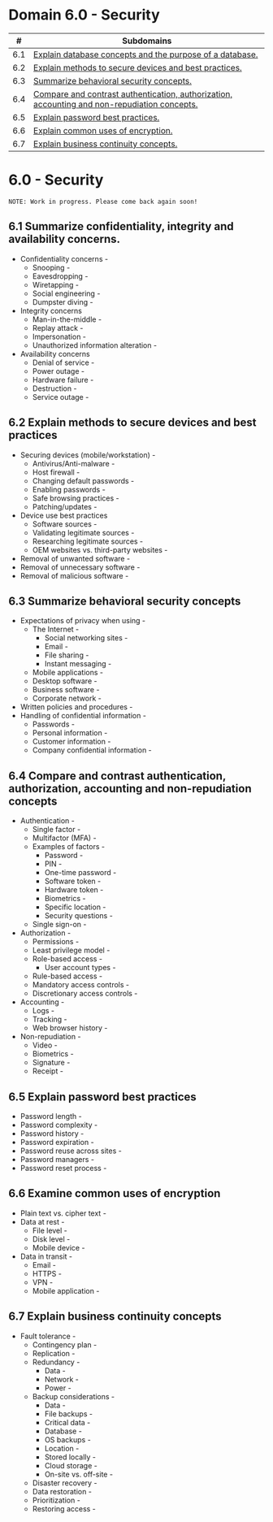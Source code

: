 # Domain 6.0 - Security

| # | Subdomains   | 
|---|---|
|6.1 | [Explain database concepts and the purpose of a database.](https://github.com/erich-tech/ITF_Plus/edit/main/Domain_6-Security/6.1#readme) |
|6.2 | [Explain methods to secure devices and best practices.](https://github.com/erich-tech/ITF_Plus/edit/main/Domain_6-Security/6.2#readme) |
|6.3 | [Summarize behavioral security concepts.](https://github.com/erich-tech/ITF_Plus/edit/main/Domain_6-Security/6.3#readme) |
|6.4 | [Compare and contrast authentication, authorization, accounting and non-repudiation concepts.](https://github.com/erich-tech/ITF_Plus/edit/main/Domain_6-Security/6.4#readme) |
|6.5 | [Explain password best practices.](https://github.com/erich-tech/ITF_Plus/edit/main/Domain_6-Security/6.5#readme) |
|6.6 | [Explain common uses of encryption.](https://github.com/erich-tech/ITF_Plus/edit/main/Domain_6-Security/6.6#readme) |
|6.7 | [Explain business continuity concepts.](https://github.com/erich-tech/ITF_Plus/edit/main/Domain_6-Security/6.7#readme) |


# 6.0 - Security
```
NOTE: Work in progress. Please come back again soon! 
```
## 6.1 Summarize confidentiality, integrity and availability concerns.
* Confidentiality concerns - 
	* Snooping - 
	* Eavesdropping - 
	* Wiretapping - 
	* Social engineering - 
	* Dumpster diving - 
* Integrity concerns
	* Man-in-the-middle - 
	* Replay attack - 
	* Impersonation - 
	* Unauthorized information alteration - 
* Availability concerns
	* Denial of service - 
	* Power outage - 
	* Hardware failure - 
	* Destruction - 
	* Service outage - 
## 6.2 Explain methods to secure devices and best practices
* Securing devices (mobile/workstation) -
	* Antivirus/Anti-malware - 
	* Host firewall - 
	* Changing default passwords - 
	* Enabling passwords - 
	* Safe browsing practices - 
	* Patching/updates - 
* Device use best practices
	* Software sources - 
	* Validating legitimate sources - 
	* Researching legitimate sources - 
	* OEM websites vs. third-party websites - 
* Removal of unwanted software -
* Removal of unnecessary software - 
* Removal of malicious software - 
## 6.3 Summarize behavioral security concepts
* Expectations of privacy when using - 
	* The Internet - 
		* Social networking sites - 
		* Email - 
		* File sharing - 
		* Instant messaging - 
	* Mobile applications - 
	* Desktop software - 
	* Business software - 
	* Corporate network -
* Written policies and procedures - 
* Handling of confidential information - 
	* Passwords - 
	* Personal information - 
	* Customer information - 
	* Company confidential information - 
## 6.4 Compare and contrast authentication, authorization, accounting and non-repudiation concepts
* Authentication - 
	* Single factor - 
	* Multifactor (MFA) - 
	* Examples of factors - 
		* Password - 
		* PIN - 
		* One-time password - 
		* Software token - 
		* Hardware token - 
		* Biometrics - 
		* Specific location - 
		* Security questions - 
	* Single sign-on -
* Authorization - 
	* Permissions - 
	* Least privilege model - 
	* Role-based access - 
		* User account types - 
	* Rule-based access - 
	* Mandatory access controls - 
	* Discretionary access controls - 
* Accounting - 
	* Logs - 
	* Tracking - 
	* Web browser history - 
* Non-repudiation - 
	* Video - 
	* Biometrics - 
	* Signature - 
	* Receipt - 
## 6.5 Explain password best practices
* Password length - 
* Password complexity - 
* Password history - 
* Password expiration - 
* Password reuse across sites - 
* Password managers - 
* Password reset process - 
## 6.6 Examine common uses of encryption
* Plain text vs. cipher text - 
* Data at rest - 
	* File level - 
	* Disk level - 
	* Mobile device - 
* Data in transit - 
	* Email - 
	* HTTPS - 
	* VPN - 
	* Mobile application - 
## 6.7 Explain business continuity concepts
* Fault tolerance - 
	* Contingency plan - 
	* Replication - 
	* Redundancy - 
		* Data - 
		* Network - 
		* Power - 
	* Backup considerations - 
		* Data - 
		* File backups - 
		* Critical data - 
		* Database - 
		* OS backups - 
		* Location - 
		* Stored locally - 
		* Cloud storage - 
		* On-site vs. off-site - 
	* Disaster recovery - 
	* Data restoration - 
	* Prioritization - 
	* Restoring access - 
